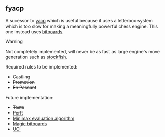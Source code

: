 ## fyacp
 A sucessor to [yacp](https://github.com/CredibleOpossum/yacp) which is useful because it uses a letterbox system which is too slow for making a meaningfully powerful chess engine. This one instead uses [bitboards](https://www.chessprogramming.org/Bitboards).

> [!Warning]
>
> Not completely implemented, will never be as fast as large engine's move generation such as [stockfish](https://github.com/official-stockfish/Stockfish).

Required rules to be implemented:
* ~~Castling~~
* ~~Promotion~~
* ~~En Passant~~

Future implementation:
* ~~Tests~~
* ~~[Perft](https://www.chessprogramming.org/Perft)~~
* [Minimax evaluation algorithm](https://www.chessprogramming.org/Minimax)
* ~~[Magic bitboards](https://www.chessprogramming.org/Magic_Bitboards)~~
* [UCI](https://www.chessprogramming.org/UCI)
